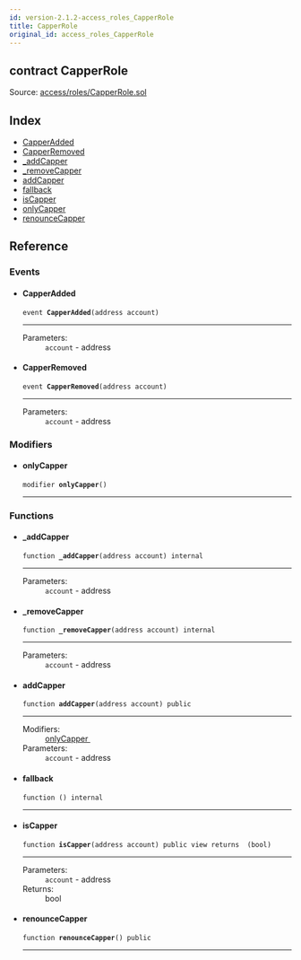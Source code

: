 ```yaml
---
id: version-2.1.2-access_roles_CapperRole
title: CapperRole
original_id: access_roles_CapperRole
---
```


<div class="contract-doc"><div class="contract"><h2 class="contract-header"><span class="contract-kind">contract</span> CapperRole</h2><div class="source">Source: <a href="https://github.com/OpenZeppelin/zeppelin-solidity/blob/v2.1.2/contracts/access/roles/CapperRole.sol" target="_blank">access/roles/CapperRole.sol</a></div></div><div class="index"><h2>Index</h2><ul><li><a href="access_roles_CapperRole.html#CapperAdded">CapperAdded</a></li><li><a href="access_roles_CapperRole.html#CapperRemoved">CapperRemoved</a></li><li><a href="access_roles_CapperRole.html#_addCapper">_addCapper</a></li><li><a href="access_roles_CapperRole.html#_removeCapper">_removeCapper</a></li><li><a href="access_roles_CapperRole.html#addCapper">addCapper</a></li><li><a href="access_roles_CapperRole.html#">fallback</a></li><li><a href="access_roles_CapperRole.html#isCapper">isCapper</a></li><li><a href="access_roles_CapperRole.html#onlyCapper">onlyCapper</a></li><li><a href="access_roles_CapperRole.html#renounceCapper">renounceCapper</a></li></ul></div><div class="reference"><h2>Reference</h2><div class="events"><h3>Events</h3><ul><li><div class="item event"><span id="CapperAdded" class="anchor-marker"></span><h4 class="name">CapperAdded</h4><div class="body"><code class="signature">event <strong>CapperAdded</strong><span>(address account) </span></code><hr/><dl><dt><span class="label-parameters">Parameters:</span></dt><dd><div><code>account</code> - address</div></dd></dl></div></div></li><li><div class="item event"><span id="CapperRemoved" class="anchor-marker"></span><h4 class="name">CapperRemoved</h4><div class="body"><code class="signature">event <strong>CapperRemoved</strong><span>(address account) </span></code><hr/><dl><dt><span class="label-parameters">Parameters:</span></dt><dd><div><code>account</code> - address</div></dd></dl></div></div></li></ul></div><div class="modifiers"><h3>Modifiers</h3><ul><li><div class="item modifier"><span id="onlyCapper" class="anchor-marker"></span><h4 class="name">onlyCapper</h4><div class="body"><code class="signature">modifier <strong>onlyCapper</strong><span>() </span></code><hr/></div></div></li></ul></div><div class="functions"><h3>Functions</h3><ul><li><div class="item function"><span id="_addCapper" class="anchor-marker"></span><h4 class="name">_addCapper</h4><div class="body"><code class="signature">function <strong>_addCapper</strong><span>(address account) </span><span>internal </span></code><hr/><dl><dt><span class="label-parameters">Parameters:</span></dt><dd><div><code>account</code> - address</div></dd></dl></div></div></li><li><div class="item function"><span id="_removeCapper" class="anchor-marker"></span><h4 class="name">_removeCapper</h4><div class="body"><code class="signature">function <strong>_removeCapper</strong><span>(address account) </span><span>internal </span></code><hr/><dl><dt><span class="label-parameters">Parameters:</span></dt><dd><div><code>account</code> - address</div></dd></dl></div></div></li><li><div class="item function"><span id="addCapper" class="anchor-marker"></span><h4 class="name">addCapper</h4><div class="body"><code class="signature">function <strong>addCapper</strong><span>(address account) </span><span>public </span></code><hr/><dl><dt><span class="label-modifiers">Modifiers:</span></dt><dd><a href="access_roles_CapperRole.html#onlyCapper">onlyCapper </a></dd><dt><span class="label-parameters">Parameters:</span></dt><dd><div><code>account</code> - address</div></dd></dl></div></div></li><li><div class="item function"><span id="fallback" class="anchor-marker"></span><h4 class="name">fallback</h4><div class="body"><code class="signature">function <strong></strong><span>() </span><span>internal </span></code><hr/></div></div></li><li><div class="item function"><span id="isCapper" class="anchor-marker"></span><h4 class="name">isCapper</h4><div class="body"><code class="signature">function <strong>isCapper</strong><span>(address account) </span><span>public </span><span>view </span><span>returns  (bool) </span></code><hr/><dl><dt><span class="label-parameters">Parameters:</span></dt><dd><div><code>account</code> - address</div></dd><dt><span class="label-return">Returns:</span></dt><dd>bool</dd></dl></div></div></li><li><div class="item function"><span id="renounceCapper" class="anchor-marker"></span><h4 class="name">renounceCapper</h4><div class="body"><code class="signature">function <strong>renounceCapper</strong><span>() </span><span>public </span></code><hr/></div></div></li></ul></div></div></div>
